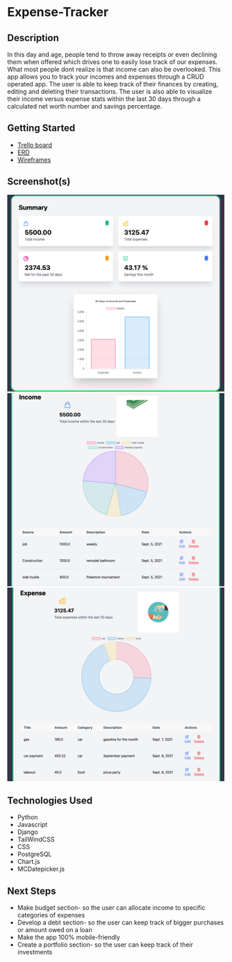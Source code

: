 #  Expense-Tracker 
 

## Description 
In this day and age, people tend to throw away receipts or even declining them when offered which drives one to easily lose track of our expenses. What most people dont realize is that income can also be overlooked. This app allows you to track your incomes and expenses through a CRUD operated app. The user is able to keep track of their finances by creating, editing and deleting their transactions. The user is also able to visualize their income versus expense stats within the last 30 days through a calculated net worth number and savings percentage.


## Getting Started
- [Trello board](https://trello.com/b/3qVsQyqi/expense-tracker)
- [ERD](https://whimsical.com/expense-tracker-unit-4-project-98hUWtQJvVJa7WvaakfwYP)
- [Wireframes](https://whimsical.com/expense-tracker-wireframe-H5w2cJakXU1z6kADZdZuDQ)

## Screenshot(s)
<img src='./main_app/static/images/expense-tracker1.png' width=500px/>
<img src='./main_app/static/images/expense-tracker2.png' width=500px/>
<img src='./main_app/static/images/expense-tracker3.png' width=500px/>


## Technologies Used
<ul>
  <li>Python</li>
  <li>Javascript</li>
  <li>Django</li>
  <li>TailWindCSS</li>
  <li>CSS</li>
  <li>PostgreSQL</li>
  <li>Chart.js</li>
  <li>MCDatepicker.js</li>
</ul>

## Next Steps
<ul>
  <li>Make budget section- so the user can allocate income to specific categories of expenses</li>
  <li>Develop a debt section- so the user can keep track of bigger purchases or amount owed on a loan </li>
  <li>Make the app 100% mobile-friendly</li>
  <li>Create a portfolio section- so the user can keep track of their investments</li>
</ul>
